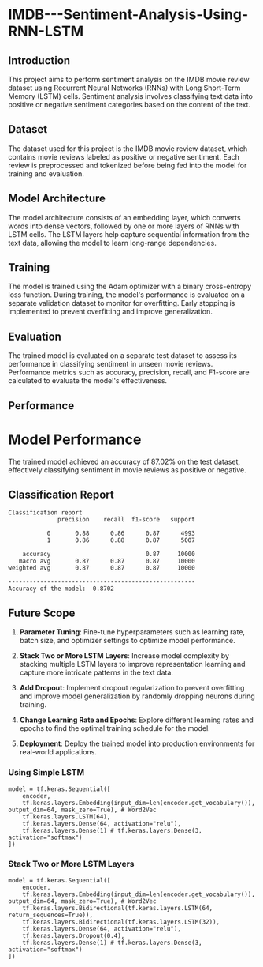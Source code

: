 # IMDB---Sentiment-Analysis-Using-RNN-LSTM

## Introduction
This project aims to perform sentiment analysis on the IMDB movie review dataset using Recurrent Neural Networks (RNNs) with Long Short-Term Memory (LSTM) cells. Sentiment analysis involves classifying text data into positive or negative sentiment categories based on the content of the text.

## Dataset
The dataset used for this project is the IMDB movie review dataset, which contains movie reviews labeled as positive or negative sentiment. Each review is preprocessed and tokenized before being fed into the model for training and evaluation.

## Model Architecture
The model architecture consists of an embedding layer, which converts words into dense vectors, followed by one or more layers of RNNs with LSTM cells. The LSTM layers help capture sequential information from the text data, allowing the model to learn long-range dependencies.

## Training
The model is trained using the Adam optimizer with a binary cross-entropy loss function. During training, the model's performance is evaluated on a separate validation dataset to monitor for overfitting. Early stopping is implemented to prevent overfitting and improve generalization.

## Evaluation
The trained model is evaluated on a separate test dataset to assess its performance in classifying sentiment in unseen movie reviews. Performance metrics such as accuracy, precision, recall, and F1-score are calculated to evaluate the model's effectiveness.

## Performance
# Model Performance
The trained model achieved an accuracy of 87.02% on the test dataset, effectively classifying sentiment in movie reviews as positive or negative.

## Classification Report
```
Classification report
              precision    recall  f1-score   support

           0       0.88      0.86      0.87      4993
           1       0.86      0.88      0.87      5007

    accuracy                           0.87     10000
   macro avg       0.87      0.87      0.87     10000
weighted avg       0.87      0.87      0.87     10000

-----------------------------------------------------
Accuracy of the model:  0.8702
```

## Future Scope

1. **Parameter Tuning**: Fine-tune hyperparameters such as learning rate, batch size, and optimizer settings to optimize model performance.

2. **Stack Two or More LSTM Layers**: Increase model complexity by stacking multiple LSTM layers to improve representation learning and capture more intricate patterns in the text data.

3. **Add Dropout**: Implement dropout regularization to prevent overfitting and improve model generalization by randomly dropping neurons during training.

4. **Change Learning Rate and Epochs**: Explore different learning rates and epochs to find the optimal training schedule for the model.

5. **Deployment**: Deploy the trained model into production environments for real-world applications.

### Using Simple LSTM

```
model = tf.keras.Sequential([
    encoder,
    tf.keras.layers.Embedding(input_dim=len(encoder.get_vocabulary()), output_dim=64, mask_zero=True), # Word2Vec
    tf.keras.layers.LSTM(64),
    tf.keras.layers.Dense(64, activation="relu"),
    tf.keras.layers.Dense(1) # tf.keras.layers.Dense(3, activation="softmax")
])
```
### Stack Two or More LSTM Layers

```
model = tf.keras.Sequential([
    encoder,
    tf.keras.layers.Embedding(input_dim=len(encoder.get_vocabulary()), output_dim=64, mask_zero=True), # Word2Vec
    tf.keras.layers.Bidirectional(tf.keras.layers.LSTM(64, return_sequences=True)),
    tf.keras.layers.Bidirectional(tf.keras.layers.LSTM(32)),
    tf.keras.layers.Dense(64, activation="relu"),
    tf.keras.layers.Dropout(0.4),
    tf.keras.layers.Dense(1) # tf.keras.layers.Dense(3, activation="softmax")
])
```
